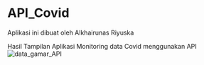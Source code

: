 # API_Covid
Aplikasi ini dibuat oleh Alkhairunas Riyuska


Hasil Tampilan Aplikasi Monitoring data Covid menggunakan API
![data_gamar_API](https://user-images.githubusercontent.com/70220193/106377626-ee762680-63d0-11eb-9625-9e3e1426968c.png)


